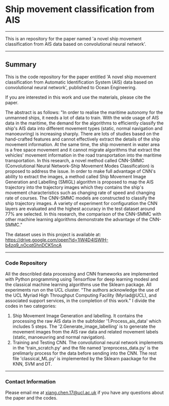 # Ship movement classification from AIS
___
This is an repository for the paper named 'a novel ship movement classification from AIS data based on convolutional neural network'.
___
## Summary
This is the code repository for the paper entitled 'A novel ship movement classification from Automatic Identification System (AIS) data based on convolutional neural network', published to Ocean Engineering. 

If you are interested in this work and use the materials, please cite the paper.

The abstract is as follows: "In order to realise the maritime autonomy for the unmanned ships, it needs a lot of data to train. With the wide usage of AIS data in the maritime, the demand for the algorithms to efficiently classify the ship's AIS data into different movement types (static, normal navigation and manoeuvring) is increasing sharply. There are lots of studies based on the hand-crafted features and cannot effectively extract the details of the ship movement information. At the same time, the ship movement in water area is a free space movement and it cannot migrate algorithms that extract the vehicles' movement information in the road transportation into the maritime transportation. In this research, a novel method called CNN-SMMC (Convolutional Neural Network-Ship Movement Modes Classification) is proposed to address the issue. In order to make full advantage of CNN's ability to extract the images, a method called Ship Movement Image Generation and Labelling (SMIGL) algorithm is proposed to map the AIS trajectory into the trajectory images which they contains the ship's movement characteristics such as changing rate of speed and changing rate of courses. The CNN-SMMC models are constructed to classify the ship trajectory images. A variety of experiment for configuration the CNN layers are evaluated and the highest accuracy in the test dataset around 77\% are selected. In this research, the comparison of the CNN-SMMC with other machine learning algorithms demonstrate the advantage of the CNN-SMMC."

The dataset uses in this project is available at: https://drive.google.com/open?id=1IW4D4ISWlH-b4zq9_nOcqtGhnDCK5ncA 

___
### Code Repository
All the describled data processing and CNN frameworks are implemented with Python programming using Tensorflow for deep learning modesl and the classical machine learning algorithms use the Sklearn package. All experiments run on the UCL cluster. 
"The authors acknowledge the use of the UCL Myriad High Throughput Computing Facility (Myriad@UCL), and associated support services, in the completion of this work."
I divide the codes in two categories:
1. Ship Movement Image Generation and labelling. It contains the processing the raw AIS data in the subfolder '1.Process_ais_data' which includes 5 steps. The '2.Generate_image_labelling' is to generate the movement images from the AIS raw data and related movement labels (static, manoeuvring and normal navigation).
2. Training and Testing CNN. The convolutional neural network implements in the 'train_scratch.py' and the file named 'preprocess_data.py' is the prelimarly process for the data before sending into the CNN. The rest file 'classical_ML.py' is implemented by the Sklearn paackage for the KNN, SVM and DT.
___
### Contact Information 
Please email me at xiang.chen.17@ucl.ac.uk if you have any questions about the paper and the codes. 